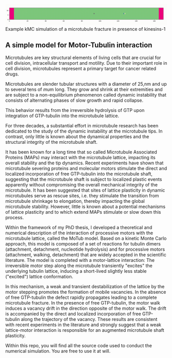 ![](kinesin_fracture.gif)
Example kMC simulation of a microtubule fracture in presence of kinesins-1

## A simple model for Motor-Tubulin interaction

Microtubules are key structural elements of living cells that are crucial for cell division, intracellular transport and motility. Due to their important role in cell division, microtubules represent a primary target for cancer related drugs.

Microtubules are slender tubular structures with a diameter of 25\,nm and up to several tens of $mu$m long. They grow and shrink at their extremities and are subject to a non-equilibrium phenomenon called dynamic instability that consists of alternating phases of slow growth and rapid collapse.

This behavior results from the irreversible hydrolysis of GTP upon integration of GTP-tubulin into the microtubule lattice.

For three decades, a substantial effort in microtubule research has been dedicated to the study of the dynamic instability at the microtubule tips. In contrast, only little is known about the dynamical properties and the structural integrity of the microtubule shaft.

It has been known for a long time that so called Microtubule Associated Proteins (MAPs) may interact with the microtubule lattice, impacting its overall stability and the tip dynamics. 
Recent experiments have shown that microtubule severing proteins and molecular motors stimulate the direct and localized incorporation of free GTP-tubulin into the microtubule shaft, suggesting that the microtubule shaft is subject to localized plastic events apparently without compromising the overall mechanical integrity of the microtubule. It has been suggested that sites of lattice plasticity in dynamic microtubules serve as rescue sites, i.e. they stimulate the transition from microtubule shrinkage to elongation, thereby impacting the global microtubule stability.  However, little is known about a potential mechanisms of lattice plasticity and to which extend MAPs stimulate or slow down this process. 

Within the framework of my PhD thesis, I developed a theoretical and numerical description of the interaction of processive motors with the microtubule lattice, called the MoTub model. 
Based on a kinetic Monte Carlo approach, this model is composed of a set of reactions for tubulin dimers (attachment, detachment, nucleotide hydrolysis) and for processive motors (attachment, walking, detachment) that are widely accepted in the scientific literature.
The model is completed with a motor-lattice interaction: The irreversible motor step along the microtubule transiently "excites" the underlying tubulin lattice, inducing a short-lived slightly less stable ("excited") lattice conformation.

In this mechanism, a weak and transient destabilization of the lattice by the motor stepping promotes the formation of mobile vacancies. In the absence of free GTP-tubulin the defect rapidly propagates leading to a complete microtubule fracture. In the presence of free GTP-tubulin, the motor walk induces a vacancy drift in the direction opposite of the motor walk. The drift is accompanied by the direct and localized incorporation of free GTP-tubulin along the trajectory of the vacancy. These results are consistent with recent experiments in the literature and strongly suggest that a weak lattice-motor interaction is responsible for an augmented microtubule shaft plasticity.

Within this repo, you will find all the source code used to conduct the numerical simulation. 
You are free to use it at will. 
